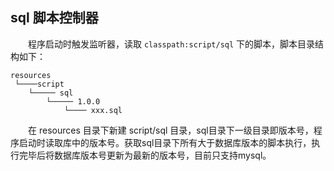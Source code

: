## sql 脚本控制器

　　程序启动时触发监听器，读取 `classpath:script/sql` 下的脚本，脚本目录结构如下：

```
resources
 └────script
    └───── sql
        └───── 1.0.0
            └──── xxx.sql
```

　　在 resources 目录下新建 script/sql 目录，sql目录下一级目录即版本号，程序启动时读取库中的版本号。获取sql目录下所有大于数据库版本的脚本执行，执行完毕后将数据库版本号更新为最新的版本号，目前只支持mysql。